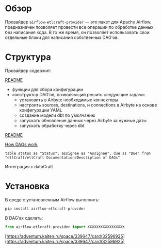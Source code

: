 
# Обзор

Провайдер `airflow-etlcraft-provider` — это пакет для Apache Airflow. предназначен позволяет провести все операции по обработке данных без написания кода. В то же время, он позволяет использовать свои отдельные блоки для написания собственных DAG’ов.

# Структура

Провайдер содержит:

[README](Airflow%20Providers/Airbyte%20Operators/README.md)

- функции для сбора конфигурации
- конструктор DAG’ов, позволяющий решить следующие задачи:
    - установить в Airbyte необходимые коннекторы
    - настроить sources, destinations, и connections в Airbyte на основе конфигурации YAML
    - создание модели dbt по умолчанию
    - запускать обновление данных через Airbyte за нужные даты
    - запускать обработку через dbt

[README](Airflow%20Providers/Configs/README.md)

[How DAGs work](How%20DAGs%20work.md)
```dataview
table status as "Status", assignee as "Assignee", due as "Due" from "etlCraft/etlCraft Documentation/Desctiption of DAGs"
```

Интеграция с dataCraft

# Установка

В среде с установленным Airflow выполнить:

```bash
pip install airflow-etlcraft-provider
```

В DAG’ах сделать:

```python
from airflow-etlcraft-provider import XXXXXXXXXXXXXXXXX
```

[https://adventum.kaiten.ru/space/339647/card/32596925](https://adventum.kaiten.ru/space/339647/card/32596925)